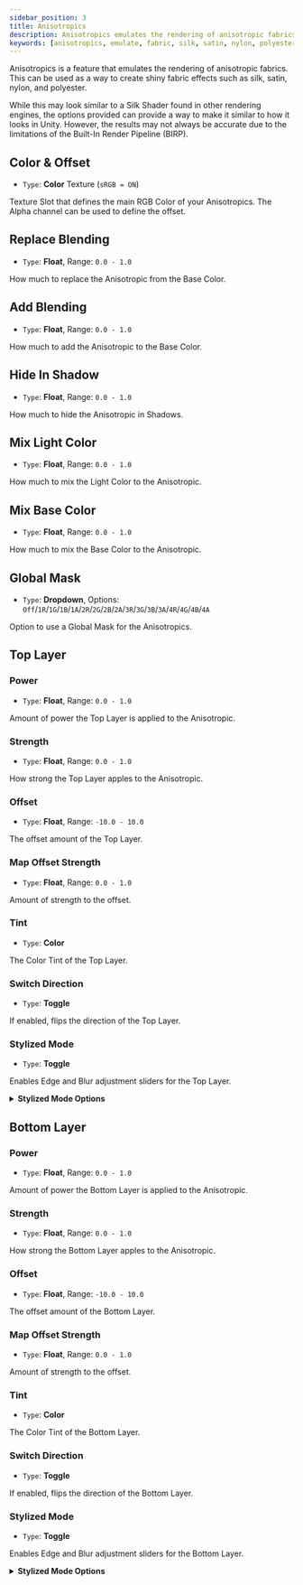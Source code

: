```yaml
---
sidebar_position: 3
title: Anisotropics
description: Anisotropics emulates the rendering of anisotropic fabrics, used as a way to create shiny fabric effects like silk, satin, nylon, and polyester.
keywords: [anisotropics, emulate, fabric, silk, satin, nylon, polyester, shading, poiyomi, shader]
---
```


Anisotropics is a feature that emulates the rendering of anisotropic fabrics. This can be used as a way to create shiny fabric effects such as silk, satin, nylon, and polyester.

While this may look similar to a Silk Shader found in other rendering engines, the options provided can provide a way to make it similar to how it looks in Unity. However, the results may not always be accurate due to the limitations of the Built-In Render Pipeline (BIRP).

## Color & Offset

- `Type`: <PropertyIcon name="texture" />**Color** Texture (`sRGB = ON`)

Texture Slot that defines the main RGB Color of your Anisotropics. The Alpha channel can be used to define the offset.

## Replace Blending

- `Type`: <PropertyIcon name="floatrange" />**Float**, Range: `0.0 - 1.0`

How much to replace the Anisotropic from the Base Color.

## Add Blending

- `Type`: <PropertyIcon name="floatrange" />**Float**, Range: `0.0 - 1.0`

How much to add the Anisotropic to the Base Color.

## Hide In Shadow

- `Type`: <PropertyIcon name="floatrange" />**Float**, Range: `0.0 - 1.0`

How much to hide the Anisotropic in Shadows.

## Mix Light Color

- `Type`: <PropertyIcon name="floatrange" />**Float**, Range: `0.0 - 1.0`

How much to mix the Light Color to the Anisotropic.

## Mix Base Color

- `Type`: <PropertyIcon name="floatrange" />**Float**, Range: `0.0 - 1.0`

How much to mix the Base Color to the Anisotropic.

## Global Mask

- `Type`: <PropertyIcon name="dropdown" />**Dropdown**, Options: `Off`/`1R`/`1G`/`1B`/`1A`/`2R`/`2G`/`2B`/`2A`/`3R`/`3G`/`3B`/`3A`/`4R`/`4G`/`4B`/`4A`

Option to use a Global Mask for the Anisotropics.

## Top Layer

### Power

- `Type`: <PropertyIcon name="floatrange" />**Float**, Range: `0.0 - 1.0`

Amount of power the Top Layer is applied to the Anisotropic.

### Strength

- `Type`: <PropertyIcon name="floatrange" />**Float**, Range: `0.0 - 1.0`

How strong the Top Layer apples to the Anisotropic.

### Offset

- `Type`: <PropertyIcon name="floatrange" />**Float**, Range: `-10.0 - 10.0`

The offset amount of the Top Layer.

### Map Offset Strength

- `Type`: <PropertyIcon name="floatrange" />**Float**, Range: `0.0 - 1.0`

Amount of strength to the offset.

### Tint

- `Type`: <PropertyIcon name="color" />**Color**

The Color Tint of the Top Layer.

### Switch Direction

- `Type`: <PropertyIcon name="toggle" />**Toggle**

If enabled, flips the direction of the Top Layer.

### Stylized Mode

- `Type`: <PropertyIcon name="toggle" />**Toggle**

Enables Edge and Blur adjustment sliders for the Top Layer.

<details>
<summary><b>Stylized Mode Options</b></summary>

#### Edge

- `Type`: <PropertyIcon name="floatrange" />**Float**, Range: `0.0 - 1.0`

How much to adjust the Edge of the Top Layer.

#### Blur

- `Type`: <PropertyIcon name="floatrange" />**Float**, Range: `0.0 - 1.0`

How much to Blur the Edge of the Top Layer.

</details>

## Bottom Layer

### Power

- `Type`: <PropertyIcon name="floatrange" />**Float**, Range: `0.0 - 1.0`

Amount of power the Bottom Layer is applied to the Anisotropic.

### Strength

- `Type`: <PropertyIcon name="floatrange" />**Float**, Range: `0.0 - 1.0`

How strong the Bottom Layer apples to the Anisotropic.

### Offset

- `Type`: <PropertyIcon name="floatrange" />**Float**, Range: `-10.0 - 10.0`

The offset amount of the Bottom Layer.

### Map Offset Strength

- `Type`: <PropertyIcon name="floatrange" />**Float**, Range: `0.0 - 1.0`

Amount of strength to the offset.

### Tint

- `Type`: <PropertyIcon name="color" />**Color**

The Color Tint of the Bottom Layer.

### Switch Direction

- `Type`: <PropertyIcon name="toggle" />**Toggle**

If enabled, flips the direction of the Bottom Layer.

### Stylized Mode

- `Type`: <PropertyIcon name="toggle" />**Toggle**

Enables Edge and Blur adjustment sliders for the Bottom Layer.

<details>
<summary><b>Stylized Mode Options</b></summary>

#### Edge

- `Type`: <PropertyIcon name="floatrange" />**Float**, Range: `0.0 - 1.0`

How much to adjust the Edge of the Bottom Layer.

#### Blur

- `Type`: <PropertyIcon name="floatrange" />**Float**, Range: `0.0 - 1.0`

How much to Blur the Edge of the Bottom Layer.

</details>